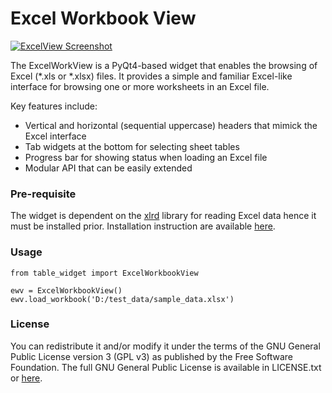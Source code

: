 **Excel Workbook View**
==============================

[![ExcelView Screenshot](/images/readme/image1.png)](http://stdm.gltn.net/)

The ExcelWorkView is a PyQt4-based widget that enables the browsing of Excel (*.xls or *.xlsx) files. It provides a simple and familiar Excel-like interface for browsing one or more worksheets in an Excel file.

Key features include:
* Vertical and horizontal (sequential uppercase) headers that mimick the Excel interface
* Tab widgets at the bottom for selecting sheet tables
* Progress bar for showing status when loading an Excel file
* Modular API that can be easily extended
 

### Pre-requisite

The widget is dependent on the [xlrd](https://xlrd.readthedocs.io/en/latest/index.html) library for reading Excel data hence it must be installed prior. Installation instruction are available [here](https://xlrd.readthedocs.io/en/latest/installation.html).

### Usage

```buildoutcfg
from table_widget import ExcelWorkbookView

ewv = ExcelWorkbookView()
ewv.load_workbook('D:/test_data/sample_data.xlsx')

```

### License

You can redistribute it and/or modify it under the terms of the GNU General Public License version 3 (GPL v3) as published by the Free Software Foundation. The full GNU General Public License is available in LICENSE.txt or [here](https://www.gnu.org/licenses/gpl-3.0.en.html).
    

